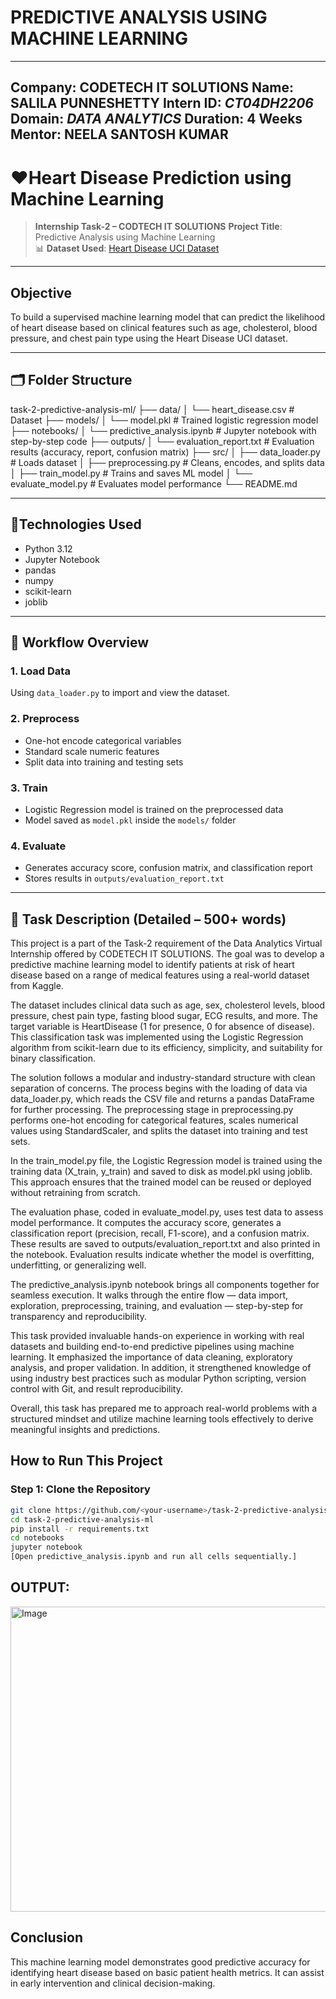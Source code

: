 # PREDICTIVE ANALYSIS USING MACHINE LEARNING

---

**Company**: CODETECH IT SOLUTIONS
**Name**: SALILA PUNNESHETTY
**Intern ID**: *CT04DH2206*
**Domain**: *DATA ANALYTICS*
**Duration**: 4 Weeks
**Mentor**: NEELA SANTOSH KUMAR
---
# ❤️Heart Disease Prediction using Machine Learning

> **Internship Task-2 – CODTECH IT SOLUTIONS**
> **Project Title**: Predictive Analysis using Machine Learning  
> 📊 **Dataset Used**: [Heart Disease UCI Dataset](https://www.kaggle.com/datasets/fedesoriano/heart-failure-prediction)

---

## Objective

To build a supervised machine learning model that can predict the likelihood of heart disease based on clinical features such as age, cholesterol, blood pressure, and chest pain type using the Heart Disease UCI dataset.

---

## 🗂️ Folder Structure

task-2-predictive-analysis-ml/
├── data/
│ └── heart_disease.csv # Dataset
├── models/
│ └── model.pkl # Trained logistic regression model
├── notebooks/
│ └── predictive_analysis.ipynb # Jupyter notebook with step-by-step code
├── outputs/
│ └── evaluation_report.txt # Evaluation results (accuracy, report, confusion matrix)
├── src/
│ ├── data_loader.py # Loads dataset
│ ├── preprocessing.py # Cleans, encodes, and splits data
│ ├── train_model.py # Trains and saves ML model
│ └── evaluate_model.py # Evaluates model performance
└── README.md


---

## 🔩Technologies Used

- Python 3.12
- Jupyter Notebook
- pandas
- numpy
- scikit-learn
- joblib

---

## 🔁 Workflow Overview

### 1. **Load Data**
Using `data_loader.py` to import and view the dataset.

### 2. **Preprocess**
- One-hot encode categorical variables
- Standard scale numeric features
- Split data into training and testing sets

### 3. **Train**
- Logistic Regression model is trained on the preprocessed data
- Model saved as `model.pkl` inside the `models/` folder

### 4. **Evaluate**
- Generates accuracy score, confusion matrix, and classification report
- Stores results in `outputs/evaluation_report.txt`

---
## 📝 Task Description (Detailed – 500+ words)
This project is a part of the Task-2 requirement of the Data Analytics Virtual Internship offered by CODETECH IT SOLUTIONS. The goal was to develop a predictive machine learning model to identify patients at risk of heart disease based on a range of medical features using a real-world dataset from Kaggle.

The dataset includes clinical data such as age, sex, cholesterol levels, blood pressure, chest pain type, fasting blood sugar, ECG results, and more. The target variable is HeartDisease (1 for presence, 0 for absence of disease). This classification task was implemented using the Logistic Regression algorithm from scikit-learn due to its efficiency, simplicity, and suitability for binary classification.

The solution follows a modular and industry-standard structure with clean separation of concerns. The process begins with the loading of data via data_loader.py, which reads the CSV file and returns a pandas DataFrame for further processing. The preprocessing stage in preprocessing.py performs one-hot encoding for categorical features, scales numerical values using StandardScaler, and splits the dataset into training and test sets.

In the train_model.py file, the Logistic Regression model is trained using the training data (X_train, y_train) and saved to disk as model.pkl using joblib. This approach ensures that the trained model can be reused or deployed without retraining from scratch.

The evaluation phase, coded in evaluate_model.py, uses test data to assess model performance. It computes the accuracy score, generates a classification report (precision, recall, F1-score), and a confusion matrix. These results are saved to outputs/evaluation_report.txt and also printed in the notebook. Evaluation results indicate whether the model is overfitting, underfitting, or generalizing well.

The predictive_analysis.ipynb notebook brings all components together for seamless execution. It walks through the entire flow — data import, exploration, preprocessing, training, and evaluation — step-by-step for transparency and reproducibility.

This task provided invaluable hands-on experience in working with real datasets and building end-to-end predictive pipelines using machine learning. It emphasized the importance of data cleaning, exploratory analysis, and proper validation. In addition, it strengthened knowledge of using industry best practices such as modular Python scripting, version control with Git, and result reproducibility.

Overall, this task has prepared me to approach real-world problems with a structured mindset and utilize machine learning tools effectively to derive meaningful insights and predictions.


## How to Run This Project

### Step 1: Clone the Repository

```bash
git clone https://github.com/<your-username>/task-2-predictive-analysis-ml.git
cd task-2-predictive-analysis-ml
pip install -r requirements.txt
cd notebooks
jupyter notebook
[Open predictive_analysis.ipynb and run all cells sequentially.]
```
## OUTPUT:
<img width="834" height="488" alt="Image" src="https://github.com/user-attachments/assets/1f6531dc-6eb9-4fbd-997a-727e340aec1d" />

##  Conclusion
This machine learning model demonstrates good predictive accuracy for identifying heart disease based on basic patient health metrics. It can assist in early intervention and clinical decision-making.
